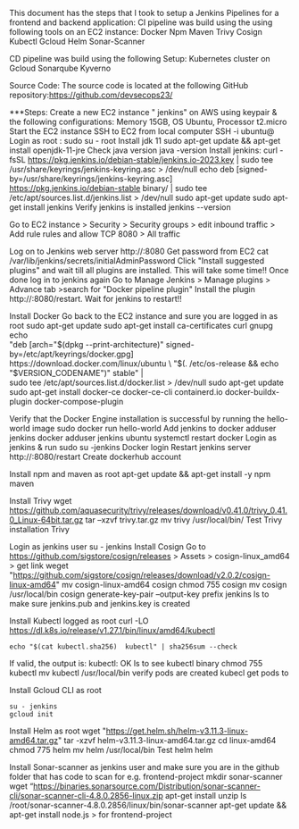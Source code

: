 This document has the steps that I took to setup a Jenkins Pipelines for a frontend and backend application:
CI pipeline was build using the using following tools on an EC2 instance:
	Docker
	Npm
	Maven
	Trivy
	Cosign
	Kubectl
	Gcloud
	Helm
	Sonar-Scanner

CD pipeline was build using the following Setup:
	Kubernetes cluster on Gcloud
	Sonarqube 
	Kyverno


Source Code:
The source code is located at the following GitHub repository:https://github.com/devsecops23/
	
***Steps:
Create a new EC2 instance " jenkins" on AWS using keypair & the following configurations: Memory 15GB, OS Ubuntu, Processor t2.micro
Start the EC2 instance
SSH to EC2 from local computer
	SSH -i <pemfile> ubuntu@<ipaddress of EC2>
Login as root : 
    sudo su - root 
Install jdk 11
	sudo apt-get update && apt-get install openjdk-11-jre
Check java version
	java -version
Install jenkins: 
		curl -fsSL https://pkg.jenkins.io/debian-stable/jenkins.io-2023.key | sudo tee \
		/usr/share/keyrings/jenkins-keyring.asc > /dev/null
		echo deb [signed-by=/usr/share/keyrings/jenkins-keyring.asc] \
		https://pkg.jenkins.io/debian-stable binary/ | sudo tee \
		/etc/apt/sources.list.d/jenkins.list > /dev/null
		sudo apt-get update
		sudo apt-get install jenkins
Verify jenkins is installed
		jenkins --version

Go to EC2 instance > Security > Security groups > edit inbound traffic > Add rule rules and allow TCP 8080 > All traffic

Log on to Jenkins web server
	http://<ec2-instance-public-ip>:8080
Get password from EC2
	cat /var/lib/jenkins/secrets/initialAdminPassword
Click "Install suggested plugins" and wait till all plugins are installed. This will take some time!!
Once done log in to jenkins again 
Go to Manage Jenkins > Manage plugins > Advance tab >search for "Docker pipeline plugin"
Install the plugin
http://<ec2-instance-public-ip>:8080/restart. Wait for jenkins to restart!!

Install Docker 
Go back to the EC2 instance and sure you are logged in as root
	sudo apt-get update
	sudo apt-get install ca-certificates curl gnupg
	echo \
  "deb [arch="$(dpkg --print-architecture)" signed-by=/etc/apt/keyrings/docker.gpg] https://download.docker.com/linux/ubuntu \
  "$(. /etc/os-release && echo "$VERSION_CODENAME")" stable" | \
  sudo tee /etc/apt/sources.list.d/docker.list > /dev/null
  sudo apt-get update
	sudo apt-get install docker-ce docker-ce-cli containerd.io docker-buildx-plugin docker-compose-plugin

Verify that the Docker Engine installation is successful by running the hello-world image
	sudo docker run hello-world
Add jenkins to docker
	adduser jenkins docker
	adduser jenkins ubuntu
	systemctl restart docker
Login as jenkins & run
	sudo su -jenkins
	Docker login
Restart jenkins server
	http://<ec2-instance-public-ip>:8080/restart
Create dockerhub account

Install npm and maven as root
	apt-get update && apt-get install -y npm maven

Install Trivy
	 wget https://github.com/aquasecurity/trivy/releases/download/v0.41.0/trivy_0.41.0_Linux-64bit.tar.gz
	 tar –xzvf trivy.tar.gz
	 mv trivy /usr/local/bin/
Test Trivy installation
	Trivy

Login as jenkins user
	su - jenkins
Install Cosign
Go to https://github.com/sigstore/cosign/releases > Assets > cosign-linux_amd64 > get link
	weget "https://github.com/sigstore/cosign/releases/download/v2.0.2/cosign-linux-amd64"
	mv cosign-linux-amd64 cosign
	chmod 755 cosign
	mv cosign /usr/local/bin
	cosign generate-key-pair –output-key prefix jenkins 
	ls to make sure jenkins.pub and jenkins.key is created

Install Kubectl logged as root
	curl -LO https://dl.k8s.io/release/v1.27.1/bin/linux/amd64/kubectl

	echo "$(cat kubectl.sha256)  kubectl" | sha256sum --check
If valid, the output is: kubectl: OK
	ls to see kubectl binary
	chmod 755 kubectl
	mv kubectl /usr/local/bin
verify pods are created
	kubecl get pods to 

Install Gcloud CLI as root

	su - jenkins
	gcloud init

Install Helm as root
	wget "https://get.helm.sh/helm-v3.11.3-linux-amd64.tar.gz"
	tar -xzvf helm-v3.11.3-linux-amd64.tar.gz
	cd linux-amd64
	chmod 775 helm
	mv helm /usr/local/bin
Test helm
	helm

Install Sonar-scanner as jenkins user and make sure you are in the github folder that has code to scan for e.g. frontend-project
	mkdir sonar-scanner
	wget “https://binaries.sonarsource.com/Distribution/sonar-scanner-cli/sonar-scanner-cli-4.8.0.2856-linux.zip
	apt-get install unzip
	ls /root/sonar-scanner-4.8.0.2856/linux/bin/sonar-scanner
	 apt-get update && apt-get install node.js > for frontend-project







